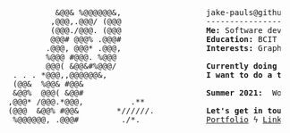 <pre>
            &@@& %@@@@@@&,                  jake-pauls@github.com             
           ,@@@,.@@@/ (@@@                  ---------------------                          
           (@@@./@@@. (@@@                  <b>Me:</b> Software developer, lover of linux, pop culture vulture           
           @@@# @@@% .@@@#                  <b>Education:</b> BCIT B. Tech (Game Development) (2023)          
          .@@@, @@@* .@@@,                  <b>Interests:</b> Graphics rendering, low-level programming, games!            
          %@@@ #@@@. %@@@                                 
          @@@( &@@&#%@@@/                   <b>Currently doing a ton of:</b> C++, C#, Go, TypeScript            
   . . . *@@@,,@@@@@@&,                     <b>I want to do a ton of:</b> Vulkan, Unreal, Rust, Crystal              
   (@@&  %@@& #@@&                                        
   &@@%  @@@( &@@#                          <b>Summer 2021: </b> Working on an MLH Fellowship!              
  ,@@@* /@@@.*@@@,          .**                           
  (@@@  &@@% #@@&        *//////.           <b>Let's get in touch!</b>               
   %@@@@@@, .@@@#         ./*.              <a href="https://jakepauls.dev">Portfolio</a> ϟ <a href="https://linkedin.com/in/jake-pauls/">LinkedIn</a> ϟ <a href="mailto:jakepauls99@gmail.com">Email</a>      
</pre>
